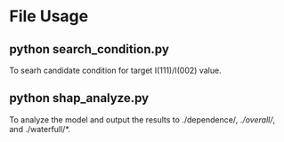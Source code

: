 # File Usage

## python search_condition.py
To searh candidate condition for target I(111)/I(002) value.

## python shap_analyze.py
To analyze the model and output the results to ./dependence/*, ./overall/*, and ./waterfull/*.


